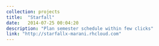 ```yaml
---
collection: projects
title:  "Starfall"
date:   2014-07-25 00:04:20
description: "Plan semester schedule within few clicks"
link: "http://starfallx-marani.rhcloud.com"
---
```

